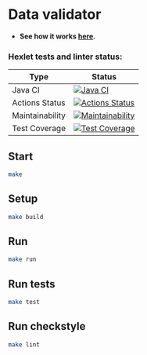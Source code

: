 # Data validator



* **See how it works [here]().**


### Hexlet tests and linter status:
| Type | Status                                                                                                                                                                           |
| ---- |----------------------------------------------------------------------------------------------------------------------------------------------------------------------------------|
| Java CI | [![Java CI](https://github.com/Linkshegelianer/java-project-78/workflows/Java%20CI/badge.svg)](https://github.com/Linkshegelianer/java-project-78/actions/workflows/java-ci.yml) |
| Actions Status | [![Actions Status](https://github.com/Linkshegelianer/java-project-78/workflows/hexlet-check/badge.svg)](https://github.com/Linkshegelianer/java-project-78/actions)             |
| Maintainability | [![Maintainability](https://api.codeclimate.com/v1/badges/b41f89427e0d2393355f/maintainability)](https://codeclimate.com/github/Linkshegelianer/java-project-78/maintainability) |
| Test Coverage | [![Test Coverage](https://api.codeclimate.com/v1/badges/b41f89427e0d2393355f/test_coverage)](https://codeclimate.com/github/Linkshegelianer/java-project-78/test_coverage)       |

## Start

```sh
make
```

## Setup
```sh
make build
```

## Run
```sh
make run
```

## Run tests
```sh
make test
```

## Run checkstyle
```sh
make lint
```


